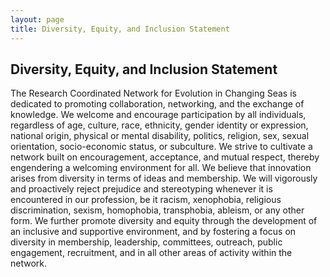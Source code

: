 ```yaml
---
layout: page
title: Diversity, Equity, and Inclusion Statement
---
```


## Diversity, Equity, and Inclusion Statement 

The Research Coordinated Network for Evolution in Changing Seas is dedicated to promoting collaboration, networking, and the exchange of knowledge. We welcome and encourage participation by all individuals, regardless of age, culture, race, ethnicity, gender identity or expression, national origin, physical or mental disability, politics, religion, sex, sexual orientation, socio-economic status, or subculture. We strive to cultivate a network built on encouragement, acceptance, and mutual respect, thereby engendering a welcoming environment for all. We believe that innovation arises from diversity in terms of ideas and membership. We will vigorously and proactively reject prejudice and stereotyping whenever it is encountered in our profession, be it racism, xenophobia, religious discrimination, sexism, homophobia, transphobia, ableism, or any other form. We further promote diversity and equity through the development of an inclusive and supportive environment, and by fostering a focus on diversity in membership, leadership, committees, outreach, public engagement, recruitment, and in all other areas of activity within the network.
